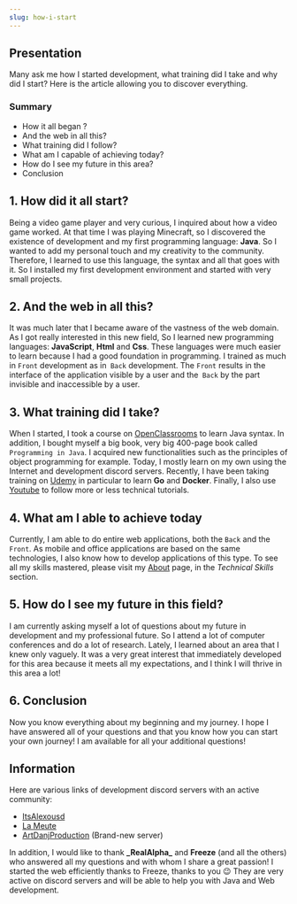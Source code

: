 ```yaml
---
slug: how-i-start
---
```


## Presentation

Many ask me how I started development, what training did I take and why did I start?
Here is the article allowing you to discover everything.

### Summary

- How it all began ?
- And the web in all this?
- What training did I follow?
- What am I capable of achieving today?
- How do I see my future in this area?
- Conclusion

## 1. How did it all start?

Being a video game player and very curious, I inquired about how a video game worked.
At that time I was playing Minecraft, so I discovered the existence of development and my first programming language: **Java**.
So I wanted to add my personal touch and my creativity to the community. Therefore, I learned to use this language, the syntax and all that goes with it.
So I installed my first development environment and started with very small projects.

## 2. And the web in all this?

It was much later that I became aware of the vastness of the web domain. As I got really interested in this new field,
So I learned new programming languages: **JavaScript**, **Html** and **Css**.
These languages were much easier to learn because I had a good foundation in programming. I trained as much in `Front` development as in` Back` development.
The `Front` results in the interface of the application visible by a user and the` Back` by the part invisible and inaccessible by a user.

## 3. What training did I take?

When I started, I took a course on [OpenClassrooms](https://openclassrooms.com) to learn Java syntax.
In addition, I bought myself a big book, very big 400-page book called `Programming in Java`. I acquired new functionalities such as the principles of object programming for example.
Today, I mostly learn on my own using the Internet and development discord servers.
Recently, I have been taking training on [Udemy](https://udemy.com) in particular to learn **Go** and **Docker**.
Finally, I also use [Youtube](https://youtube.com) to follow more or less technical tutorials.

## 4. What am I able to achieve today

Currently, I am able to do entire web applications, both the `Back` and the `Front`. As mobile and office applications are based on the same technologies,
I also know how to develop applications of this type. To see all my skills mastered, please visit my [About](/about) page, in the _Technical Skills_ section.

## 5. How do I see my future in this field?

I am currently asking myself a lot of questions about my future in development and my professional future. So I attend a lot of computer conferences and do a lot of research.
Lately, I learned about an area that I knew only vaguely. It was a very great interest that immediately developed for this area because it meets all my expectations, 
and I think I will thrive in this area a lot!

## 6. Conclusion

Now you know everything about my beginning and my journey. I hope I have answered all of your questions and that you know how you can start your own journey!
I am available for all your additional questions!

## Information

Here are various links of development discord servers with an active community:
- [ItsAlexousd](https://discord.gg/HE4UeBGvGA)
- [La Meute](https://discord.gg/TzJJ4KVGDd)
- [ArtDanjProduction](https://discord.gg/rEzmnWSp3V) (Brand-new server)

In addition, I would like to thank **\_RealAlpha\_** and **Freeze** (and all the others) who answered all my questions and with whom I share a great passion!
I started the web efficiently thanks to Freeze, thanks to you 😉
They are very active on discord servers and will be able to help you with Java and Web development.
